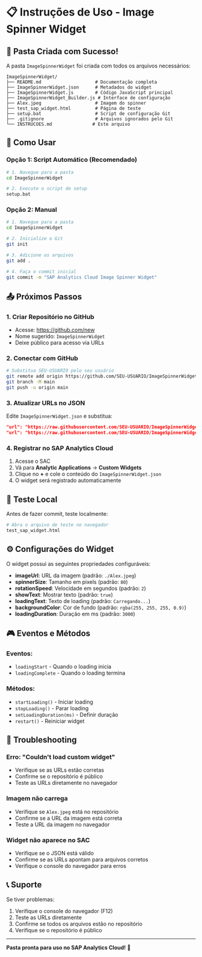 # 📋 Instruções de Uso - Image Spinner Widget

## 🎯 Pasta Criada com Sucesso!

A pasta `ImageSpinnerWidget` foi criada com todos os arquivos necessários:

```
ImageSpinnerWidget/
├── README.md                    # Documentação completa
├── ImageSpinnerWidget.json      # Metadados do widget
├── ImageSpinnerWidget.js        # Código JavaScript principal
├── ImageSpinnerWidget_Builder.js # Interface de configuração
├── Alex.jpeg                    # Imagem do spinner
├── test_sap_widget.html         # Página de teste
├── setup.bat                    # Script de configuração Git
├── .gitignore                   # Arquivos ignorados pelo Git
└── INSTRUCOES.md               # Este arquivo
```

## 🚀 Como Usar

### **Opção 1: Script Automático (Recomendado)**
```bash
# 1. Navegue para a pasta
cd ImageSpinnerWidget

# 2. Execute o script de setup
setup.bat
```

### **Opção 2: Manual**
```bash
# 1. Navegue para a pasta
cd ImageSpinnerWidget

# 2. Inicialize o Git
git init

# 3. Adicione os arquivos
git add .

# 4. Faça o commit inicial
git commit -m "SAP Analytics Cloud Image Spinner Widget"
```

## 📤 Próximos Passos

### 1. **Criar Repositório no GitHub**
- Acesse: https://github.com/new
- Nome sugerido: `ImageSpinnerWidget`
- Deixe público para acesso via URLs

### 2. **Conectar com GitHub**
```bash
# Substitua SEU-USUARIO pelo seu usuário
git remote add origin https://github.com/SEU-USUARIO/ImageSpinnerWidget.git
git branch -M main
git push -u origin main
```

### 3. **Atualizar URLs no JSON**
Edite `ImageSpinnerWidget.json` e substitua:
```json
"url": "https://raw.githubusercontent.com/SEU-USUARIO/ImageSpinnerWidget/main/ImageSpinnerWidget.js"
"url": "https://raw.githubusercontent.com/SEU-USUARIO/ImageSpinnerWidget/main/ImageSpinnerWidget_Builder.js"
```

### 4. **Registrar no SAP Analytics Cloud**
1. Acesse o SAC
2. Vá para **Analytic Applications** → **Custom Widgets**
3. Clique no **+** e cole o conteúdo do `ImageSpinnerWidget.json`
4. O widget será registrado automaticamente

## 🧪 Teste Local

Antes de fazer commit, teste localmente:
```bash
# Abra o arquivo de teste no navegador
test_sap_widget.html
```

## ⚙️ Configurações do Widget

O widget possui as seguintes propriedades configuráveis:

- **imageUrl**: URL da imagem (padrão: `./Alex.jpeg`)
- **spinnerSize**: Tamanho em pixels (padrão: `80`)
- **rotationSpeed**: Velocidade em segundos (padrão: `2`)
- **showText**: Mostrar texto (padrão: `true`)
- **loadingText**: Texto de loading (padrão: `Carregando...`)
- **backgroundColor**: Cor de fundo (padrão: `rgba(255, 255, 255, 0.9)`)
- **loadingDuration**: Duração em ms (padrão: `3000`)

## 🎮 Eventos e Métodos

### **Eventos:**
- `loadingStart` - Quando o loading inicia
- `loadingComplete` - Quando o loading termina

### **Métodos:**
- `startLoading()` - Iniciar loading
- `stopLoading()` - Parar loading
- `setLoadingDuration(ms)` - Definir duração
- `restart()` - Reiniciar widget

## 🔧 Troubleshooting

### **Erro: "Couldn't load custom widget"**
- Verifique se as URLs estão corretas
- Confirme se o repositório é público
- Teste as URLs diretamente no navegador

### **Imagem não carrega**
- Verifique se `Alex.jpeg` está no repositório
- Confirme se a URL da imagem está correta
- Teste a URL da imagem no navegador

### **Widget não aparece no SAC**
- Verifique se o JSON está válido
- Confirme se as URLs apontam para arquivos corretos
- Verifique o console do navegador para erros

## 📞 Suporte

Se tiver problemas:
1. Verifique o console do navegador (F12)
2. Teste as URLs diretamente
3. Confirme se todos os arquivos estão no repositório
4. Verifique se o repositório é público

---

**Pasta pronta para uso no SAP Analytics Cloud!** 🚀
